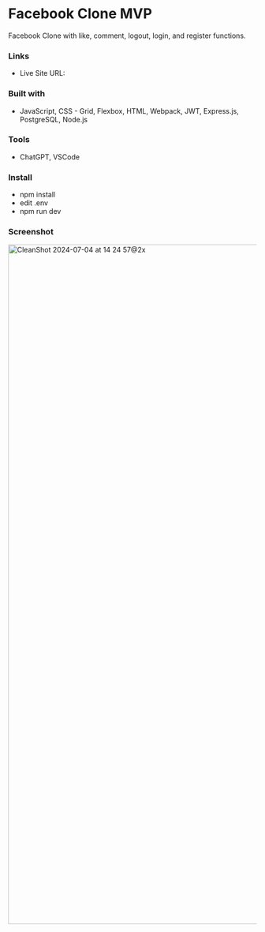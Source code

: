 # Facebook Clone MVP
Facebook Clone with like, comment, logout, login, and register functions.

### Links

- Live Site URL: 

### Built with

- JavaScript, CSS - Grid, Flexbox, HTML, Webpack, JWT, Express.js, PostgreSQL, Node.js

### Tools

- ChatGPT, VSCode

### Install

- npm install
- edit .env
- npm run dev

### Screenshot

<img width="1378" alt="CleanShot 2024-07-04 at 14 24 57@2x" src="https://github.com/bavgg/friendify/assets/46017507/a6754340-69f0-499f-888c-41a9570917e2">















